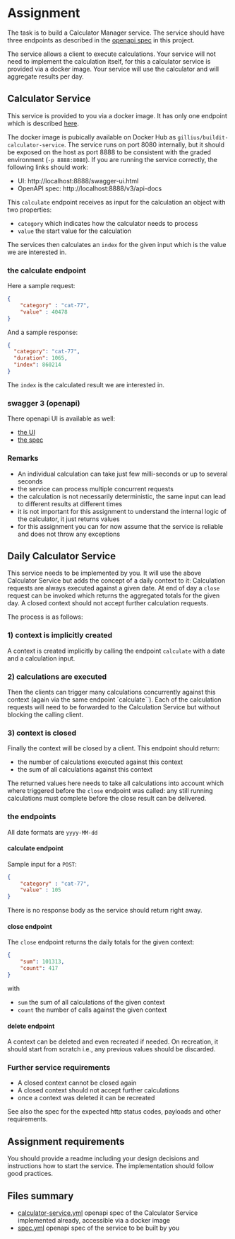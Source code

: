 # Assignment

The task is to build a Calculator Manager service.
The service should have three endpoints as described in the [openapi spec](spec.yml) in this project.

The service allows a client to execute calculations.
Your service will not need to implement the calculation itself, for this a calculator service is provided via a docker image.
Your service will use the calculator and will aggregate results per day.


## Calculator Service
This service is provided to you via a docker image. It has only one endpoint which is described [here](calculator-service.yml).

The docker image is pubically available on Docker Hub as `gillius/buildit-calculator-service`. The service runs on port 8080 internally, but it should be exposed on the host as port 8888 to be consistent with the graded environment (`-p 8888:8080`). If you are running the service correctly, the following links should work:

- UI: http://localhost:8888/swagger-ui.html
- OpenAPI spec: http://localhost:8888/v3/api-docs

This `calculate` endpoint receives as input for the calculation an object with two properties:
- `category` which indicates how the calculator needs to process
- `value` the start value for the calculation

The services then calculates an `index` for the given input which is the value we are interested in.

### the calculate endpoint

Here a sample request:
```json
{
    "category" : "cat-77",
    "value" : 40478
}
```

And a sample response:
```json
{
  "category": "cat-77",
  "duration": 1065,
  "index": 860214
}
```
The `index` is the calculated result we are interested in.

### swagger 3 (openapi)
There openapi UI is available as well:

- [the UI](http://localhost:8888/swagger-ui.html)
- [the spec](http://localhost:8888/v3/api-docs)

### Remarks
- An individual calculation can take just few milli-seconds or up to several seconds
- the service can process multiple concurrent requests
- the calculation is not necessarily deterministic, the same input can lead to different results at different times
- it is not important for this assignment to understand the internal logic of the calculator, it just returns values
- for this assignment you can for now assume that the service is reliable and does not throw any exceptions


## Daily Calculator Service
This service needs to be implemented by you. It will use the above Calculator Service but adds the concept of a daily context to it:
Calculation requests are always executed against a given date.
At end of day a `close` request can be invoked which returns the aggregated totals for the given day.
A closed context should not accept further calculation requests.

The process is as follows:

### 1) context is implicitly created

A context is created implicitly by calling the endpoint `calculate` with a date and a calculation input.

### 2) calculations are executed
Then the clients can trigger many calculations concurrently against this context (again via the same endpoint `calculate``).
Each of the calculation requests will need to be forwarded to the Calculation Service but without blocking the calling client.
 
### 3) context is closed
Finally the context will be closed by a client.
This endpoint should return:
- the number of calculations executed against this context
- the sum of all calculations against this context

The returned values here needs to take all calculations into account which where triggered before the `close` endpoint was called:
any still running calculations must complete before the close result can be delivered.

### the endpoints

All date formats are `yyyy-MM-dd`

#### calculate endpoint

Sample input for a `POST`:
```json
{
    "category" : "cat-77",
    "value" : 105
}
```
There is no response body as the service should return right away.


#### close endpoint

The `close` endpoint returns the daily totals for the given context:

```json
{
    "sum": 101313,
    "count": 417
}
```

with
- `sum` the sum of all calculations of the given context
- `count` the number of calls against the given context


#### delete endpoint
A context can be deleted and even recreated if needed.
On recreation, it should start from scratch i.e., any previous values should be discarded.

### Further service requirements

- A closed context cannot be closed again
- A closed context should not accept further calculations
- once a context was deleted it can be recreated

See also the spec for the expected http status codes, payloads and other requirements.

## Assignment requirements
You should provide a readme including your design decisions and instructions how to start the service.
The implementation should follow good practices.


## Files summary

- [calculator-service.yml](calculator-service.yml) openapi spec of the Calculator Service implemented already, accessible via a docker image
- [spec.yml](spec.yml) openapi spec of the service to be built by you
